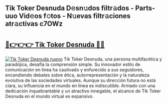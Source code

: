 ## Tik Toker Desnuda D𝚎sn𝚞dos filtr𝚊dos - Parts-uuo Vid𝚎os f𝚘tos - N𝚞evas filtr𝚊ciones atr𝚊ctivas c7OWz

# <h2><a href="http://mb92ar.tromn.icu/?c=Tik+Toker+Desnuda">🔗👉👉👉 Tik Toker Desnuda 🔗🔗</a></h2>

[![Tik Toker Desnuda nuevo](https://i.imgur.com/pEAQMta.gif)](http://mb92ar.tromn.icu/?c=Tik+Toker+Desnuda)
Tik Toker Desnuda, una persona multifacética y paradójica, desafía la comprensión simple. Su innovador estilo de comunicación en línea ha cautivado y enfurecido a sus seguidores, encendiendo debates sobre ética, autorrepresentación y la naturaleza evolutiva de las sociedades virtuales. Aunque su dirección futura no está clara, su influencia en el mundo en línea es indiscutible. Armado con una dedicación inquebrantable y un atractivo innegable, el alcance de Tik Toker Desnuda en el mundo virtual es expansivo.
